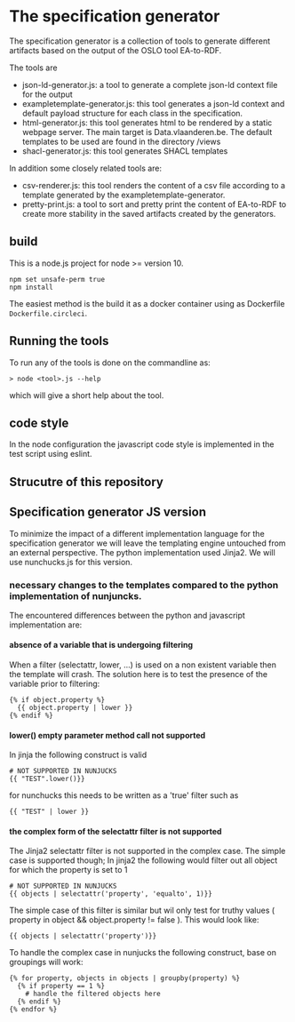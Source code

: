 # The specification generator

The specification generator is a collection of tools to generate different artifacts based on the output of the OSLO tool EA-to-RDF.

The tools are
 - json-ld-generator.js: a tool to generate a complete json-ld context file for the output
 - exampletemplate-generator.js: this tool generates a json-ld context and default payload structure for each class in the specification.
 - html-generator.js: this tool generates html to be rendered by a static webpage server. The main target is Data.vlaanderen.be. The default templates to be used are found in the directory /views
 - shacl-generator.js: this tool generates SHACL templates
 
In addition some closely related tools are:
 - csv-renderer.js: this tool renders the content of a csv file according to a template generated by the exampletemplate-generator.
 - pretty-print.js: a tool to sort and pretty print the content of EA-to-RDF to create more stability in the saved artifacts created by the generators.

## build

This is a node.js project for node >= version 10.

```
npm set unsafe-perm true
npm install
```

The easiest method is the build it as a docker container using as Dockerfile  `Dockerfile.circleci`.

## Running the tools
To run any of the tools is done on the commandline as:
```
> node <tool>.js --help
```
which will give a short help about the tool.


## code style
In the node configuration the javascript code style is implemented in the test script using eslint.



## Strucutre of this repository

## Specification generator JS version
To minimize the impact of a different implementation language for the specification generator we will leave the templating engine untouched from an external perspective. The python implementation used Jinja2. We will use nunchucks.js for this version.

### necessary changes to the templates compared to the python implementation of nunjuncks.

The encountered differences between the python and javascript implementation are:
#### absence of a variable that is undergoing filtering
When a filter (selectattr, lower, ...) is used on a non existent variable then the template will crash. The solution here is to test the presence of the variable prior to filtering:
```
{% if object.property %}
  {{ object.property | lower }}
{% endif %}
```
#### lower() empty parameter method call not supported
In jinja the following construct is valid
```
# NOT SUPPORTED IN NUNJUCKS
{{ "TEST".lower()}}
```
for nunchucks this needs to be written as a 'true' filter such as
```
{{ "TEST" | lower }}
```

#### the complex form of the selectattr filter is not supported
The Jinja2 selectattr filter is not supported in the complex case. The simple case is supported though;
In jinja2 the following would filter out all object for which the property is set to 1
```
# NOT SUPPORTED IN NUNJUCKS
{{ objects | selectattr('property', 'equalto', 1)}}
```

The simple case of this filter is similar but wil only test for truthy values ( property in object && object.property != false ). This would look like:
```
{{ objects | selectattr('property')}}
```
To handle the complex case in nunjucks the following construct, base on groupings will work:
```
{% for property, objects in objects | groupby(property) %}
  {% if property == 1 %}
    # handle the filtered objects here
  {% endif %}
{% endfor %}
```



